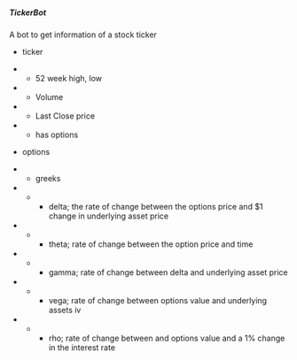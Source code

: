##### TickerBot

A bot to get information of a stock ticker
- ticker
- - 52 week high, low
- - Volume
- - Last Close price
- - has options

- options
- - greeks
- - - delta; the rate of change between the options price and $1 change in underlying asset price
- - - theta; rate of change between the option price and time
- - - gamma; rate of change between delta and underlying asset price
- - - vega; rate of change between options value and underlying assets iv
- - - rho; rate of change between and options value and a 1% change in the interest rate

